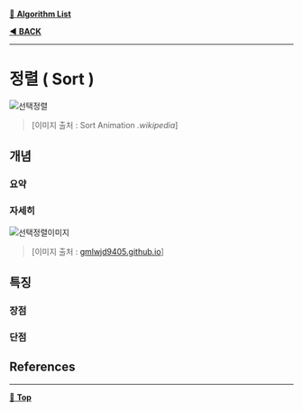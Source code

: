 [:file_folder: **Algorithm List**](https://github.com/dlalstj0213/Study.Algorithm_Java)

[:arrow_backward: **BACK**](../)

---

# 정렬 ( Sort )

![선택정렬](../../../../imgs/)

> [이미지 출처 : Sort Animation *.wikipedia*]

## 개념
### 요약


### 자세히


![선택정렬이미지](../../../../imgs/)

> [이미지 출처 : [gmlwjd9405.github.io]()]

## 특징

### 장점

### 단점

## References

---

[:arrow_up_small: **Top**](#)